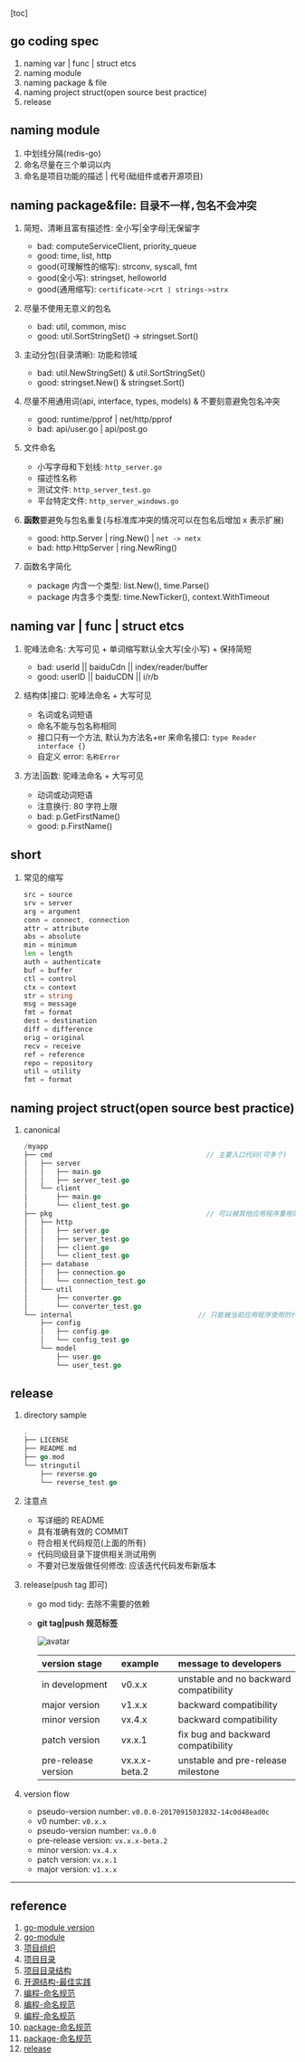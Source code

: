 [toc]

## go coding spec

1. naming var | func | struct etcs
2. naming module
3. naming package & file
4. naming project struct(open source best practice)
5. release

## naming module

1. 中划线分隔(redis-go)
2. 命名尽量在三个单词以内
3. 命名是项目功能的描述 | 代号(础组件或者开源项目)

## naming package&file: `目录不一样,包名不会冲突`

1. 简短、清晰且富有描述性: 全小写|全字母|无保留字

   - bad: computeServiceClient, priority_queue
   - good: time, list, http
   - good(可理解性的缩写): strconv, syscall, fmt
   - good(全小写): stringset, helloworld
   - good(通用缩写): `certificate->crt | strings->strx`

2. 尽量不使用无意义的包名

   - bad: util, common, misc
   - good: util.SortStringSet() -> stringset.Sort()

3. 主动分包(目录清晰): 功能和领域

   - bad: util.NewStringSet() & util.SortStringSet()
   - good: stringset.New() & stringset.Sort()

4. 尽量不用通用词(api, interface, types, models) & 不要刻意避免包名冲突

   - good: runtime/pprof | net/http/pprof
   - bad: api/user.go | api/post.go

5. 文件命名

   - 小写字母和下划线: `http_server.go`
   - 描述性名称
   - 测试文件: `http_server_test.go`
   - 平台特定文件: `http_server_windows.go`

6. **函数**要避免与包名重复(与标准库冲突的情况可以在包名后增加 x 表示扩展)

   - good: http.Server | ring.New() | `net -> netx`
   - bad: http.HttpServer | ring.NewRing()

7. 函数名字简化

   - package 内含一个类型: list.New(), time.Parse()
   - package 内含多个类型: time.NewTicker(), context.WithTimeout

## naming var | func | struct etcs

1. 驼峰法命名: 大写可见 + 单词缩写默认全大写(全小写) + 保持简短

   - bad: userId || baiduCdn || index/reader/buffer
   - good: userID || baiduCDN || i/r/b

2. 结构体|接口: 驼峰法命名 + 大写可见

   - 名词或名词短语
   - 命名不能与包名称相同
   - 接口只有一个方法, 默认为方法名+er 来命名接口: `type Reader interface {}`
   - 自定义 error: `名称Error`

3. 方法|函数: 驼峰法命名 + 大写可见

   - 动词或动词短语
   - 注意换行: 80 字符上限
   - bad: p.GetFirstName()
   - good: p.FirstName()

## short

1. 常见的缩写

   ```go
   src = source
   srv = server
   arg = argument
   conn = connect, connection
   attr = attribute
   abs = absolute
   min = minimum
   len = length
   auth = authenticate
   buf = buffer
   ctl = control
   ctx = context
   str = string
   msg = message
   fmt = format
   dest = destination
   diff = difference
   orig = original
   recv = receive
   ref = reference
   repo = repository
   util = utility
   fmt = format
   ```

## naming project struct(open source best practice)

1. canonical

   ```go
   /myapp
   ├── cmd                                      // 主要入口代码(可多个)
   │   ├── server
   │   │   ├── main.go
   │   │   ├── server_test.go
   │   └── client
   │       ├── main.go
   │       └── client_test.go
   ├── pkg                                      // 可以被其他应用程序重用的代码
   │   ├── http
   │   │   ├── server.go
   │   │   ├── server_test.go
   │   │   ├── client.go
   │   │   └── client_test.go
   │   ├── database
   │   │   ├── connection.go
   │   │   └── connection_test.go
   │   └── util
   │       ├── converter.go
   │       └── converter_test.go
   └── internal                               // 只能被当前应用程序使用的代码
       ├── config
       │   ├── config.go
       │   └── config_test.go
       └── model
           ├── user.go
           └── user_test.go
   ```

## release

1. directory sample

   ```go
   .
   ├── LICENSE
   ├── README.md
   ├── go.mod
   └── stringutil
       ├── reverse.go
       └── reverse_test.go
   ```

2. 注意点

   - 写详细的 README
   - 具有准确有效的 COMMIT
   - 符合相关代码规范(上面的所有)
   - 代码同级目录下提供相关测试用例
   - 不要对已发版做任何修改: 应该迭代代码发布新版本

3. release(push tag 即可)

   - go mod tidy: 去除不需要的依赖
   - **git tag|push 规范标签**

     ![avatar](/static/image/release-version-number.png)

     | version stage       | example       | message to developers                  |
     | :------------------ | :------------ | :------------------------------------- |
     | in development      | v0.x.x        | unstable and no backward compatibility |
     | major version       | v1.x.x        | backward compatibility                 |
     | minor version       | vx.4.x        | backward compatibility                 |
     | patch version       | vx.x.1        | fix bug and backward compatibility     |
     | pre-release version | vx.x.x-beta.2 | unstable and pre-release milestone     |

4. version flow

   - pseudo-version number: `v0.0.0-20170915032832-14c0d48ead0c`
   - v0 number: `v0.x.x`
   - pseudo-version number: `vx.0.0`
   - pre-release version: `vx.x.x-beta.2`
   - minor version: `vx.4.x`
   - patch version: `vx.x.1`
   - major version: `v1.x.x`

---

## reference

1. [go-module version](https://go.dev/doc/modules/version-numbers)
2. [go-module](https://zhuanlan.zhihu.com/p/599710762)
3. [项目组织](https://zhuanlan.zhihu.com/p/124198314)
4. [项目目录](https://zhuanlan.zhihu.com/p/659823790)
5. [项目目录结构](https://blog.csdn.net/weixin_44798288/article/details/125500769)
6. [开源结构-最佳实践](<[开源界优秀项目的结构](https://www.cnblogs.com/Paul-watermelon/p/11230197.html)>)
7. [编程-命名规范](https://zhuanlan.zhihu.com/p/654606942)
8. [编程-命名规范](https://blog.csdn.net/piaohai/article/details/121389429)
9. [编程-命名规范](https://blog.csdn.net/q1009020096/article/details/108593135)
10. [package-命名规范](https://www.zhaohuabing.com/learning-golang/docs/package/naming/)
11. [package-命名规范](https://cloud.tencent.com/developer/article/2311609)
12. [release](https://mp.weixin.qq.com/s/UanvwYKB3fosRYMP9dW6Wg)

